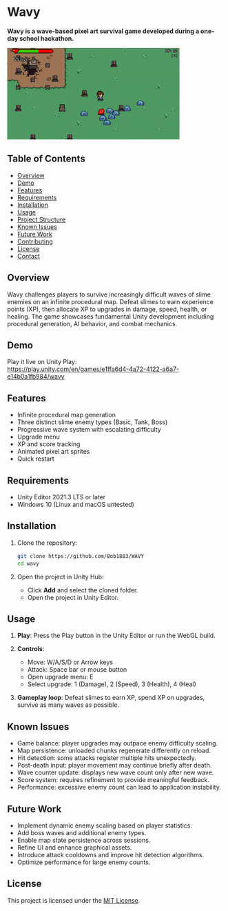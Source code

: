 # Wavy

**Wavy is a wave-based pixel art survival game developed during a one-day school hackathon.**

![Wavy Gameplay Preview](Assets/preview.gif)

## Table of Contents

* [Overview](#overview)
* [Demo](#demo)
* [Features](#features)
* [Requirements](#requirements)
* [Installation](#installation)
* [Usage](#usage)
* [Project Structure](#project-structure)
* [Known Issues](#known-issues)
* [Future Work](#future-work)
* [Contributing](#contributing)
* [License](#license)
* [Contact](#contact)

## Overview

Wavy challenges players to survive increasingly difficult waves of slime enemies on an infinite procedural map. Defeat slimes to earn experience points (XP), then allocate XP to upgrades in damage, speed, health, or healing. The game showcases fundamental Unity development including procedural generation, AI behavior, and combat mechanics.

## Demo

Play it live on Unity Play:  
https://play.unity.com/en/games/e1ffa6d4-4a72-4122-a6a7-e14b0a1fb984/wavy

## Features

* Infinite procedural map generation
* Three distinct slime enemy types (Basic, Tank, Boss)
* Progressive wave system with escalating difficulty
* Upgrade menu&#x20;
* XP and score tracking
* Animated pixel art sprites
* Quick restart

## Requirements

* Unity Editor 2021.3 LTS or later
* Windows 10 (Linux and macOS untested)

## Installation

1. Clone the repository:

   ```bash
   git clone https://github.com/Bob1883/WAVY
   cd wavy
   ```
2. Open the project in Unity Hub:

   * Click **Add** and select the cloned folder.
   * Open the project in Unity Editor.

## Usage

1. **Play**: Press the Play button in the Unity Editor or run the WebGL build.
2. **Controls**:

   * Move: W/A/S/D or Arrow keys
   * Attack: Space bar or mouse button
   * Open upgrade menu: E
   * Select upgrade: 1 (Damage), 2 (Speed), 3 (Health), 4 (Heal)
3. **Gameplay loop**: Defeat slimes to earn XP, spend XP on upgrades, survive as many waves as possible.

## Known Issues

* Game balance: player upgrades may outpace enemy difficulty scaling.
* Map persistence: unloaded chunks regenerate differently on reload.
* Hit detection: some attacks register multiple hits unexpectedly.
* Post-death input: player movement may continue briefly after death.
* Wave counter update: displays new wave count only after new wave.
* Score system: requires refinement to provide meaningful feedback.
* Performance: excessive enemy count can lead to application instability.

## Future Work

* Implement dynamic enemy scaling based on player statistics.
* Add boss waves and additional enemy types.
* Enable map state persistence across sessions.
* Refine UI and enhance graphical assets.
* Introduce attack cooldowns and improve hit detection algorithms.
* Optimize performance for large enemy counts.

## License

This project is licensed under the [MIT License](LICENSE).